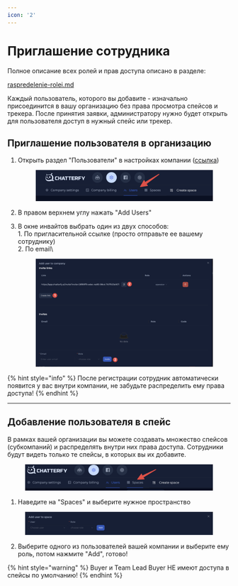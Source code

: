 ```yaml
---
icon: '2'
---
```


# Приглашение сотрудника

Полное описание всех ролей и прав доступа описано в разделе:

[raspredelenie-rolei.md](raspredelenie-rolei.md "mention")



Каждый пользователь, которого вы добавите - изначально присоединится в вашу организацию без права просмотра спейсов и трекера. После принятия заявки, администратору нужно будет открыть для пользователя доступ в нужный спейс или трекер.



## Приглашение пользователя в организацию

1.  Открыть раздел "Пользователи" в настройках компании ([ссылка](https://app.chatterfy.ai/companies))



    <figure><img src="../../../.gitbook/assets/CleanShot 2024-09-28 at 02.40.14@2x.png" alt=""><figcaption></figcaption></figure>
2. В правом верхнем углу нажать "Add Users"
3.  В окне инвайтов выбрать один из двух способов: \
    1\. По пригласительной ссылке (просто отправьте ее вашему сотруднику)\
    2\. По email\


    <figure><img src="../../../.gitbook/assets/CleanShot 2024-09-28 at 02.41.03@2x.png" alt=""><figcaption></figcaption></figure>

{% hint style="info" %}
После регистрации сотрудник автоматически появится у вас внутри компании, не забудьте распределить ему права доступа!
{% endhint %}

***

## Добавление пользователя в спейс

В рамках вашей организации вы можете создавать множество спейсов (субкомпаний) и распределять внутри них права доступа. Сотрудники будут видеть только те спейсы, в которых вы их добавите.&#x20;

<figure><img src="../../../.gitbook/assets/CleanShot 2024-09-28 at 02.43.45@2x.png" alt=""><figcaption></figcaption></figure>

1. Наведите на "Spaces" и выберите нужное пространство

<figure><img src="../../../.gitbook/assets/CleanShot 2024-09-28 at 02.45.31@2x.png" alt=""><figcaption></figcaption></figure>

2. Выберите одного из пользователей вашей компании и выберите ему роль, потом нажмите "Add", готово!

{% hint style="warning" %}
Buyer и Team Lead Buyer НЕ имеют доступа в спейсы по умолчанию!&#x20;
{% endhint %}

